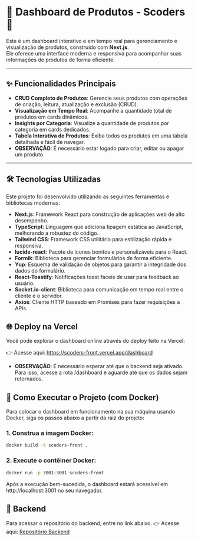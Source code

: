 # 🚀 Dashboard de Produtos - Scoders 🚀

Este é um dashboard interativo e em tempo real para gerenciamento e visualização de produtos, construído com **Next.js**.  
Ele oferece uma interface moderna e responsiva para acompanhar suas informações de produtos de forma eficiente.

---

## ✨ Funcionalidades Principais

- **CRUD Completo de Produtos**: Gerencie seus produtos com operações de criação, leitura, atualização e exclusão (CRUD).
- **Visualização em Tempo Real**: Acompanhe a quantidade total de produtos em cards dinâmicos.
- **Insights por Categoria**: Visualize a quantidade de produtos por categoria em cards dedicados.
- **Tabela Interativa de Produtos**: Exiba todos os produtos em uma tabela detalhada e fácil de navegar.
- **OBSERVAÇÃO**: É necessário estar logado para criar, editar ou apagar um produto.

---

## 🛠️ Tecnologias Utilizadas

Este projeto foi desenvolvido utilizando as seguintes ferramentas e bibliotecas modernas:

- **Next.js**: Framework React para construção de aplicações web de alto desempenho.
- **TypeScript**: Linguagem que adiciona tipagem estática ao JavaScript, melhorando a robustez do código.
- **Tailwind CSS**: Framework CSS utilitário para estilização rápida e responsiva.
- **lucide-react**: Pacote de ícones bonitos e personalizáveis para o React.
- **Formik**: Biblioteca para gerenciar formulários de forma eficiente.
- **Yup**: Esquema de validação de objetos para garantir a integridade dos dados do formulário.
- **React-Toastify**: Notificações toast fáceis de usar para feedback ao usuário.
- **Socket.io-client**: Biblioteca para comunicação em tempo real entre o cliente e o servidor.
- **Axios**: Cliente HTTP baseado em Promises para fazer requisições a APIs.


## 🌐 Deploy na Vercel

Você pode explorar o dashboard online através do deploy feito na Vercel:

👉 Acesse aqui: https://scoders-front.vercel.app/dashboard
- **OBSERVAÇÃO**: É necessário esperar até que o backend seja ativado. Para isso, acesse a rota /dashboard e aguarde até que os dados sejam retornados.

## 🚀 Como Executar o Projeto (com Docker)

Para colocar o dashboard em funcionamento na sua máquina usando Docker, siga os passos abaixo a partir da raiz do projeto:

### 1. Construa a imagem Docker:

```bash
docker build -t scoders-front .
``` 
### 2. Execute o contêiner Docker:
```bash
docker run -p 3001:3001 scoders-front
``` 

Após a execução bem-sucedida, o dashboard estará acessível em http://localhost:3001 no seu navegador.

## 🚀 Backend
Para acessar o repositório do backend, entre no link abaixo.
👉 Acesse aqui: [Repositório Backend](https://github.com/MarceloTadini/scoders-back)

